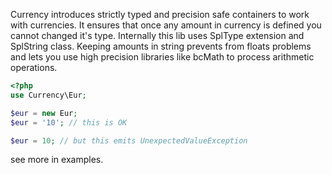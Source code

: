Currency introduces strictly typed and precision safe containers to work with currencies. It ensures that once any amount in currency is defined you cannot changed it's type.
Internally this lib uses SplType extension and SplString class. Keeping amounts in string prevents from floats problems and lets you use high precision libraries like bcMath to process arithmetic operations.  

```php
<?php
use Currency\Eur;

$eur = new Eur;
$eur = '10'; // this is OK

$eur = 10; // but this emits UnexpectedValueException


```

see more in examples.